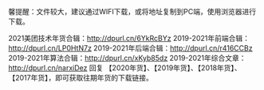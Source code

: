 馨提醒：文件较大，建议通过WIFI下载，或将地址复制到PC端，使用浏览器进行下载。

2021美团技术年货合辑：http://dpurl.cn/6YkRcBYz
2019-2021年前端合辑：http://dpurl.cn/LP0HtN7z
2019-2021年后端合辑：http://dpurl.cn/r416CCBz
2019-2021年算法合辑：http://dpurl.cn/xKyb85dz
2019-2021年综合文章：http://dpurl.cn/narxiDez
回复 【2020年货】、【2019年货】、【2018年货】、【2017年货】，即可获取往期年货的下载链接。